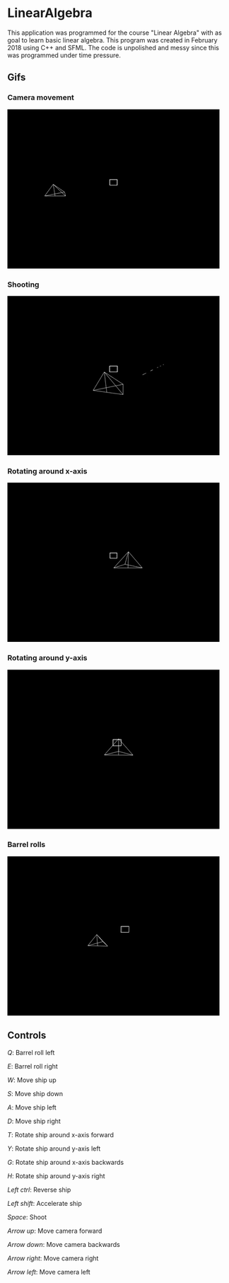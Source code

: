 # LinearAlgebra
This application was programmed for the course "Linear Algebra" with as goal to learn basic linear algebra.
This program was created in February 2018 using C++ and SFML.
The code is unpolished and messy since this was programmed under time pressure.

## Gifs

### Camera movement
![Camera movement](Images/camera_movement.gif)

### Shooting
![Shooting](Images/shooting.gif)

### Rotating around x-axis
![Rotating around x-axis](Images/rotating_x_axis.gif)

### Rotating around y-axis
![Rotating around y-axis](Images/rotating_y_axis.gif)

### Barrel rolls
![Barrel rolls](Images/barrel_rolls.gif)

## Controls
_*Q*_: Barrel roll left

*E*: Barrel roll right

*W*: Move ship up

*S*: Move ship down

*A*: Move ship left

*D*: Move ship right

*T*: Rotate ship around x-axis forward

*Y*: Rotate ship around y-axis left

*G*: Rotate ship around x-axis backwards

*H*: Rotate ship around y-axis right

*Left ctrl*: Reverse ship

*Left shift*: Accelerate ship

*Space*: Shoot

*Arrow up*: Move camera forward

*Arrow down*: Move camera backwards

*Arrow right*: Move camera right

*Arrow left*: Move camera left
